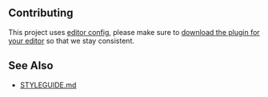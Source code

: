 Contributing
------------

This project uses [editor config](http://editorconfig.org/), please make sure to [download the plugin for your editor](http://editorconfig.org/#download) so that we stay consistent.


See Also
--------

* [STYLEGUIDE.md](STYLEGUIDE.md)
